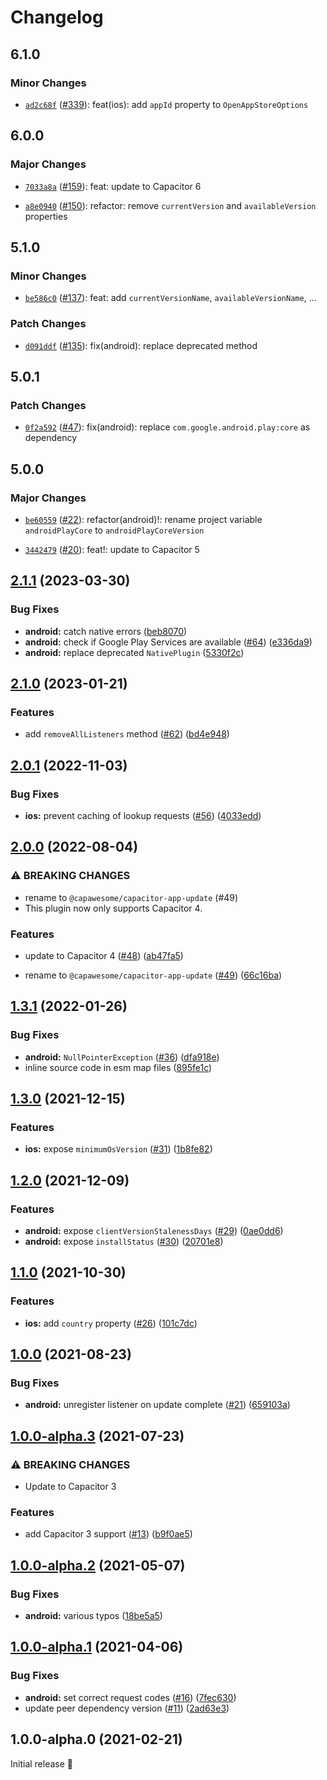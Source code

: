 # Changelog

## 6.1.0

### Minor Changes

- [`ad2c68f`](https://github.com/capawesome-team/capacitor-plugins/commit/ad2c68fc84e85275639b8ee7e6b6509980178294) ([#339](https://github.com/capawesome-team/capacitor-plugins/pull/339)): feat(ios): add `appId` property to `OpenAppStoreOptions`

## 6.0.0

### Major Changes

- [`7033a8a`](https://github.com/capawesome-team/capacitor-plugins/commit/7033a8a42984523902f125239c3623e1e872b489) ([#159](https://github.com/capawesome-team/capacitor-plugins/pull/159)): feat: update to Capacitor 6

* [`a8e0940`](https://github.com/capawesome-team/capacitor-plugins/commit/a8e0940e1240907162ca55843d8de151f412919f) ([#150](https://github.com/capawesome-team/capacitor-plugins/pull/150)): refactor: remove `currentVersion` and `availableVersion` properties

## 5.1.0

### Minor Changes

- [`be586c0`](https://github.com/capawesome-team/capacitor-plugins/commit/be586c09b3c5189bb4f578b28f539929607255f7) ([#137](https://github.com/capawesome-team/capacitor-plugins/pull/137)): feat: add `currentVersionName`, `availableVersionName`, ...

### Patch Changes

- [`d091ddf`](https://github.com/capawesome-team/capacitor-plugins/commit/d091ddfd16a07b77d72b853d1163f80472dad8e7) ([#135](https://github.com/capawesome-team/capacitor-plugins/pull/135)): fix(android): replace deprecated method

## 5.0.1

### Patch Changes

- [`0f2a592`](https://github.com/capawesome-team/capacitor-plugins/commit/0f2a5929697a3018a79b5727b5b016312d3a0059) ([#47](https://github.com/capawesome-team/capacitor-plugins/pull/47)): fix(android): replace `com.google.android.play:core` as dependency

## 5.0.0

### Major Changes

- [`be60559`](https://github.com/capawesome-team/capacitor-plugins/commit/be6055988799282a56ef696d09d34e3eaa9c6e2d) ([#22](https://github.com/capawesome-team/capacitor-plugins/pull/22)): refactor(android)!: rename project variable `androidPlayCore` to `androidPlayCoreVersion`

* [`3442479`](https://github.com/capawesome-team/capacitor-plugins/commit/3442479e9927c8a9641b0f27c04268d2bdb189a4) ([#20](https://github.com/capawesome-team/capacitor-plugins/pull/20)): feat!: update to Capacitor 5

## [2.1.1](https://github.com/capawesome-team/capacitor-app-update/compare/v2.1.0...v2.1.1) (2023-03-30)

### Bug Fixes

- **android:** catch native errors ([beb8070](https://github.com/capawesome-team/capacitor-app-update/commit/beb8070581a67df2a360a8a694c0ecf8b1d97b36))
- **android:** check if Google Play Services are available ([#64](https://github.com/capawesome-team/capacitor-app-update/issues/64)) ([e336da9](https://github.com/capawesome-team/capacitor-app-update/commit/e336da9b2256fcbba96391ea765974d8c7da51cb))
- **android:** replace deprecated `NativePlugin` ([5330f2c](https://github.com/capawesome-team/capacitor-app-update/commit/5330f2c7c5deb8a7c9878267a22e6ea7f5d7c1bb))

## [2.1.0](https://github.com/capawesome-team/capacitor-app-update/compare/v2.0.1...v2.1.0) (2023-01-21)

### Features

- add `removeAllListeners` method ([#62](https://github.com/capawesome-team/capacitor-app-update/issues/62)) ([bd4e948](https://github.com/capawesome-team/capacitor-app-update/commit/bd4e948533717b7ff373a1409edaf297c0daefde))

## [2.0.1](https://github.com/capawesome-team/capacitor-app-update/compare/v2.0.0...v2.0.1) (2022-11-03)

### Bug Fixes

- **ios:** prevent caching of lookup requests ([#56](https://github.com/capawesome-team/capacitor-app-update/issues/56)) ([4033edd](https://github.com/capawesome-team/capacitor-app-update/commit/4033eddfe709c627f99ba5efcfbcc75441299921))

## [2.0.0](https://github.com/capawesome-team/capacitor-app-update/compare/v1.3.1...v2.0.0) (2022-08-04)

### ⚠ BREAKING CHANGES

- rename to `@capawesome/capacitor-app-update` (#49)
- This plugin now only supports Capacitor 4.

### Features

- update to Capacitor 4 ([#48](https://github.com/capawesome-team/capacitor-app-update/issues/48)) ([ab47fa5](https://github.com/capawesome-team/capacitor-app-update/commit/ab47fa50ffc8972296b6f392666db47a172dc31a))

- rename to `@capawesome/capacitor-app-update` ([#49](https://github.com/capawesome-team/capacitor-app-update/issues/49)) ([66c16ba](https://github.com/capawesome-team/capacitor-app-update/commit/66c16bada83bf1f7f5de62bebc3679a8241f2a94))

## [1.3.1](https://github.com/robingenz/capacitor-app-update/compare/v1.3.0...v1.3.1) (2022-01-26)

### Bug Fixes

- **android:** `NullPointerException` ([#36](https://github.com/robingenz/capacitor-app-update/issues/36)) ([dfa918e](https://github.com/robingenz/capacitor-app-update/commit/dfa918e1e2826f970907138f804fefc077ec417c))
- inline source code in esm map files ([895fe1c](https://github.com/robingenz/capacitor-app-update/commit/895fe1cdb215f183d82f23d9b1376ed4cf9fc86f))

## [1.3.0](https://github.com/robingenz/capacitor-app-update/compare/v1.2.0...v1.3.0) (2021-12-15)

### Features

- **ios:** expose `minimumOsVersion` ([#31](https://github.com/robingenz/capacitor-app-update/issues/31)) ([1b8fe82](https://github.com/robingenz/capacitor-app-update/commit/1b8fe82036978dd59870e9914fd45634426cf239))

## [1.2.0](https://github.com/robingenz/capacitor-app-update/compare/v1.1.0...v1.2.0) (2021-12-09)

### Features

- **android:** expose `clientVersionStalenessDays` ([#29](https://github.com/robingenz/capacitor-app-update/issues/29)) ([0ae0dd6](https://github.com/robingenz/capacitor-app-update/commit/0ae0dd617241d5c563957c6f7992e4f9a57a933c))
- **android:** expose `installStatus` ([#30](https://github.com/robingenz/capacitor-app-update/issues/30)) ([20701e8](https://github.com/robingenz/capacitor-app-update/commit/20701e81e6a4c1749aee2ade8ad7cda11ae18878))

## [1.1.0](https://github.com/robingenz/capacitor-app-update/compare/v1.0.0...v1.1.0) (2021-10-30)

### Features

- **ios:** add `country` property ([#26](https://github.com/robingenz/capacitor-app-update/issues/26)) ([101c7dc](https://github.com/robingenz/capacitor-app-update/commit/101c7dcbdc7a171a39df3aad9ec9b270b2ef954f))

## [1.0.0](https://github.com/robingenz/capacitor-app-update/compare/v1.0.0-alpha.3...v1.0.0) (2021-08-23)

### Bug Fixes

- **android:** unregister listener on update complete ([#21](https://github.com/robingenz/capacitor-app-update/issues/21)) ([659103a](https://github.com/robingenz/capacitor-app-update/commit/659103af743b338a0c1f82a04431952152620d95))

## [1.0.0-alpha.3](https://github.com/robingenz/capacitor-app-update/compare/v1.0.0-alpha.2...v1.0.0-alpha.3) (2021-07-23)

### ⚠ BREAKING CHANGES

- Update to Capacitor 3

### Features

- add Capacitor 3 support ([#13](https://github.com/robingenz/capacitor-app-update/issues/13)) ([b9f0ae5](https://github.com/robingenz/capacitor-app-update/commit/b9f0ae5281ff87f880e903da806d64a02658a4c5))

## [1.0.0-alpha.2](https://github.com/robingenz/capacitor-app-update/compare/v1.0.0-alpha.1...v1.0.0-alpha.2) (2021-05-07)

### Bug Fixes

- **android:** various typos ([18be5a5](https://github.com/robingenz/capacitor-app-update/commit/18be5a5bebb21060994c0c1e9eb3fad28720c680))

## [1.0.0-alpha.1](https://github.com/robingenz/capacitor-app-update/compare/v1.0.0-alpha.0...v1.0.0-alpha.1) (2021-04-06)

### Bug Fixes

- **android:** set correct request codes ([#16](https://github.com/robingenz/capacitor-app-update/issues/16)) ([7fec630](https://github.com/robingenz/capacitor-app-update/commit/7fec63040cc26580249ab938c57819afe41d85f2))
- update peer dependency version ([#11](https://github.com/robingenz/capacitor-app-update/issues/11)) ([2ad63e3](https://github.com/robingenz/capacitor-app-update/commit/2ad63e3f884508e02e2f2b5d6577567abcaaa05b))

## 1.0.0-alpha.0 (2021-02-21)

Initial release 🎉
